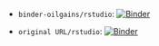 


* `binder-oilgains/rstudio`: [![Binder](https://mybinder.org/badge_logo.svg)](https://mybinder.org/v2/gh/binder-oilgains/carpentry-R-ecology-report/master?urlpath=rstudio)

* `original URL/rstudio`: [![Binder](https://mybinder.org/badge_logo.svg)](https://mybinder.org/v2/gh/AuthorCarpentry/carpentry-R-ecology-report/master?urlpath=rstudio)

